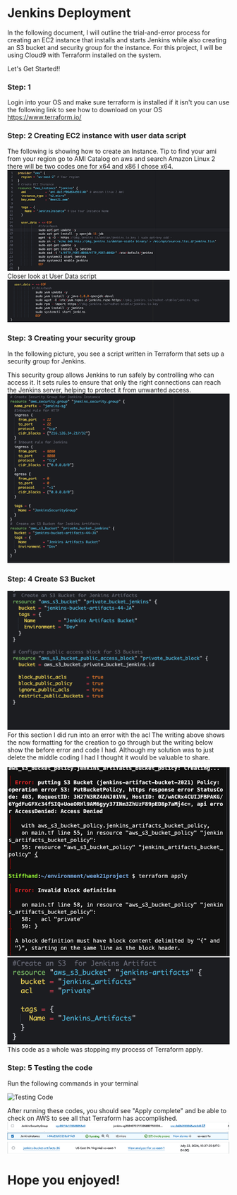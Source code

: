 # Jenkins Deployment

In the following document, I will outline the trial-and-error process for creating an EC2 instance that installs and starts Jenkins while also creating an S3 bucket and security group for the instance. For this project, I will be using Cloud9 with Terraform installed on the system.

Let's Get Started!!

### Step: 1 
Login into your OS and make sure terraform is installed if it isn't you can use the following link to see how to download on your OS https://www.terraform.io/

### Step: 2 Creating EC2 instance with user data script

The following is showing how to create an Instance. Tip to find your ami from your region go to AMI Catalog on aws and search Amazon Linux 2 there will be two codes one for x64 and x86 I chose x64.
![EC2 data script](images/image.png)
Closer look at User Data script
![Data Script](images/image-1.png)

### Step: 3 Creating your security group

In the following picture, you see a script written in Terraform that sets up a security group for Jenkins.

This security group allows Jenkins to run safely by controlling who can access it. It sets rules to ensure that only the right connections can reach the Jenkins server, helping to protect it from unwanted access.
![Secruity Group Script](images/image-2.png)

### Step: 4 Create S3 Bucket

![S3 Bucket Script](images/image-3.png)
For this section I did run into an error with the acl The writing above shows the now formatting for the creation to go through but the writing below show the before error and code I had. Although my solution was to just delete the middle coding I had I thought it would be valuable to share.

![error message](images/image-4.png)
![Solution to fix error](images/image-5.png)
This code as a whole was stopping my process of Terraform apply.

### Step: 5 Testing the code

Run the following commands in your terminal 

![Testing Code](images/Screenshot%202024-10-24%20at%205.27.22 PM.png)

After running these codes, you should see "Apply complete" and be able to check on AWS to see all that Terraform has accomplished.
![End Results](images/image-6.png)
![End Results](image-7.png)
![End Results](image-8.png)
# Hope you enjoyed!